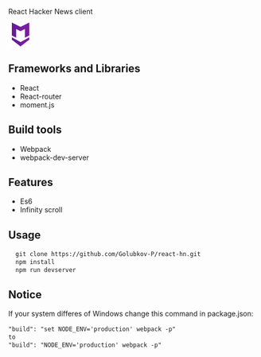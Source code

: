 React Hacker News client

![alt text](https://github.com/adam-p/markdown-here/raw/master/src/common/images/icon48.png "React hacker news preview")

## Frameworks and Libraries

* React
* React-router
* moment.js

## Build tools

* Webpack
* webpack-dev-server

## Features

* Es6
* Infinity scroll

## Usage

```
  git clone https://github.com/Golubkov-P/react-hn.git
  npm install
  npm run devserver
```

## Notice

If your system differes of Windows change this command in package.json:

```
"build": "set NODE_ENV='production' webpack -p"
to 
"build": "NODE_ENV='production' webpack -p"
``` 